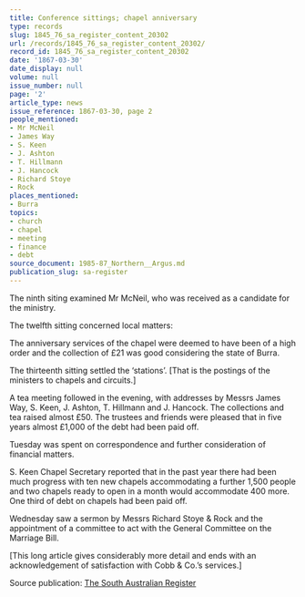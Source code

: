 ```yaml
---
title: Conference sittings; chapel anniversary
type: records
slug: 1845_76_sa_register_content_20302
url: /records/1845_76_sa_register_content_20302/
record_id: 1845_76_sa_register_content_20302
date: '1867-03-30'
date_display: null
volume: null
issue_number: null
page: '2'
article_type: news
issue_reference: 1867-03-30, page 2
people_mentioned:
- Mr McNeil
- James Way
- S. Keen
- J. Ashton
- T. Hillmann
- J. Hancock
- Richard Stoye
- Rock
places_mentioned:
- Burra
topics:
- church
- chapel
- meeting
- finance
- debt
source_document: 1985-87_Northern__Argus.md
publication_slug: sa-register
---
```


The ninth siting examined Mr McNeil, who was received as a candidate for the ministry.

The twelfth sitting concerned local matters:

The anniversary services of the chapel were deemed to have been of a high order and the collection of £21 was good considering the state of Burra.

The thirteenth sitting settled the ‘stations’.  [That is the postings of the ministers to chapels and circuits.]

A tea meeting followed in the evening, with addresses by Messrs James Way, S. Keen, J. Ashton, T. Hillmann and J. Hancock.  The collections and tea raised almost £50.  The trustees and friends were pleased that in five years almost £1,000 of the debt had been paid off.

Tuesday was spent on correspondence and further consideration of financial matters.

S. Keen Chapel Secretary reported that in the past year there had been much progress with ten new chapels accommodating a further 1,500 people and two chapels ready to open in a month would accommodate 400 more.  One third of debt on chapels had been paid off.

Wednesday saw a sermon by Messrs Richard Stoye & Rock and the appointment of a committee to act with the General Committee on the Marriage Bill.

[This long article gives considerably more detail and ends with an acknowledgement of satisfaction with Cobb & Co.’s services.]

Source publication: [The South Australian Register](/publications/sa-register/)
